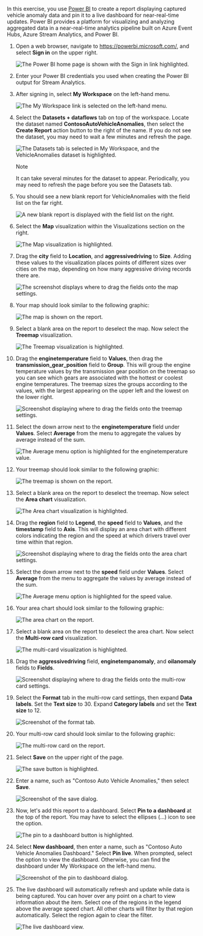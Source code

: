 In this exercise, you use [Power BI](https://docs.microsoft.com/power-bi/fundamentals/power-bi-overview) to create a report displaying captured vehicle anomaly data and pin it to a live dashboard for near-real-time updates. Power BI provides a platform for visualizing and analyzing aggregated data in a near-real-time analytics pipeline built on Azure Event Hubs, Azure Stream Analytics, and Power BI.

1. Open a web browser, navigate to <https://powerbi.microsoft.com/>, and select **Sign in** on the upper right.

    ![The Power BI home page is shown with the Sign in link highlighted.](../media/power-bi-sign-in-2.png "Power BI home page")

2. Enter your Power BI credentials you used when creating the Power BI output for Stream Analytics.

3. After signing in, select **My Workspace** on the left-hand menu.

    ![The My Workspace link is selected on the left-hand menu.](../media/power-bi-my-workspace-link.png "My Workspace")

4. Select the **Datasets + dataflows** tab on top of the workspace. Locate the dataset named **ContosoAutoVehicleAnomalies**, then select the **Create Report** action button to the right of the name. If you do not see the dataset, you may need to wait a few minutes and refresh the page.

    ![The Datasets tab is selected in My Workspace, and the VehicleAnomalies dataset is highlighted.](../media/power-bi-my-workspace.png "Datasets")

    > [!Note]
    > It can take several minutes for the dataset to appear. Periodically, you may need to refresh the page before you see the Datasets tab.

5. You should see a new blank report for VehicleAnomalies with the field list on the far right.

    ![A new blank report is displayed with the field list on the right.](../media/power-bi-blank-report.png "Blank report")

6. Select the **Map** visualization within the Visualizations section on the right.

    ![The Map visualization is highlighted.](../media/power-bi-map-visualizations.png "Visualizations")

7. Drag the **city** field to **Location**, and **aggressivedriving** to **Size**. Adding these values to the visualization places points of different sizes over cities on the map, depending on how many aggressive driving records there are.

    ![The screenshot displays where to drag the fields onto the map settings.](../media/power-bi-map-fields.png "Map settings")

8. Your map should look similar to the following graphic:

    ![The map is shown on the report.](../media/power-bi-map-2.png "Map")

9. Select a blank area on the report to deselect the map. Now select the **Treemap** visualization.

    ![The Treemap visualization is highlighted.](../media/power-bi-treemap-visualizations.png "Visualization")

10. Drag the **enginetemperature** field to **Values**, then drag the **transmission_gear_position** field to **Group**. This will group the engine temperature values by the transmission gear position on the treemap so you can see which gears are associated with the hottest or coolest engine temperatures. The treemap sizes the groups according to the values, with the largest appearing on the upper left and the lowest on the lower right.

    ![Screenshot displaying where to drag the fields onto the treemap settings.](../media/power-bi-treemap-fields.png "Treemap settings")

11. Select the down arrow next to the **enginetemperature** field under **Values**. Select **Average** from the menu to aggregate the values by average instead of the sum.

    ![The Average menu option is highlighted for the enginetemperature value.](../media/power-bi-treemap-average.png "Average engine temperature")

12. Your treemap should look similar to the following graphic:

    ![The treemap is shown on the report.](../media/power-bi-treemap.png "Treemap")

13. Select a blank area on the report to deselect the treemap. Now select the **Area chart** visualization.

    ![The Area chart visualization is highlighted.](../media/power-bi-areachart-visualizations.png "Area chart visualization")

14. Drag the **region** field to **Legend**, the **speed** field to **Values**, and the **timestamp** field to **Axis**. This will display an area chart with different colors indicating the region and the speed at which drivers travel over time within that region.

    ![Screenshot displaying where to drag the fields onto the area chart settings.](../media/power-bi-areachart-fields.png "Area chart settings")

15. Select the down arrow next to the **speed** field under **Values**. Select **Average** from the menu to aggregate the values by average instead of the sum.

    ![The Average menu option is highlighted for the speed value.](../media/power-bi-areachart-average.png "Average speed")

16. Your area chart should look similar to the following graphic:

    ![The area chart on the report.](../media/power-bi-areachart.png "Area chart")

17. Select a blank area on the report to deselect the area chart. Now select the **Multi-row card** visualization.

    ![The multi-card visualization is highlighted.](../media/power-bi-card-visualizations.png "Multi-row card visualization")

18. Drag the **aggressivedriving** field, **enginetempanomaly**, and **oilanomaly** fields to **Fields**.

    ![Screenshot displaying where to drag the fields onto the multi-row card settings.](../media/power-bi-card-fields.png "Multi-row card settings")

19. Select the **Format** tab in the multi-row card settings, then expand **Data labels**. Set the **Text size** to 30. Expand **Category labels** and set the **Text size** to 12.

    ![Screenshot of the format tab.](../media/power-bi-card-format.png "Multi-row card format")

20. Your multi-row card should look similar to the following graphic:

    ![The multi-row card on the report.](../media/power-bi-card.png "Multi-row-card")

21. Select **Save** on the upper right of the page.

    ![The save button is highlighted.](../media/power-bi-save.png "Save")

22. Enter a name, such as "Contoso Auto Vehicle Anomalies," then select **Save**.

    ![Screenshot of the save dialog.](../media/power-bi-save-dialog.png "Save dialog")

23. Now, let's add this report to a dashboard. Select **Pin to a dashboard** at the top of the report. You may have to select the ellipses (...) icon to see the option.

    ![The pin to a dashboard button is highlighted.](../media/power-bi-live.png "Pin to a dashboard")

24. Select **New dashboard**, then enter a name, such as "Contoso Auto Vehicle Anomalies Dashboard." Select **Pin live**. When prompted, select the option to view the dashboard. Otherwise, you can find the dashboard under My Workspace on the left-hand menu.

    ![Screenshot of the pin to dashboard dialog.](../media/power-bi-live-dialog.png "Pin to dashboard dialog")

25. The live dashboard will automatically refresh and update while data is being captured. You can hover over any point on a chart to view information about the item. Select one of the regions in the legend above the average speed chart. All other charts will filter by that region automatically. Select the region again to clear the filter.

    ![The live dashboard view.](../media/power-bi-dashboard.png "Dashboard")
